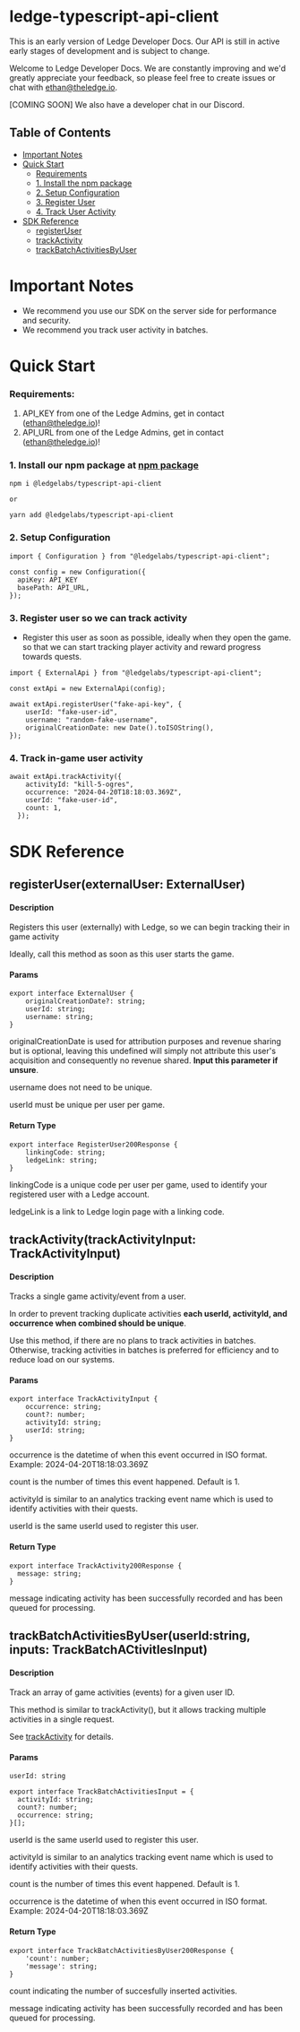 # ledge-typescript-api-client

This is an early version of Ledge Developer Docs. Our API is still in active early stages of development and is subject to change.

Welcome to Ledge Developer Docs. We are constantly improving and we'd greatly appreciate your feedback, so please feel free to create issues or chat with ethan@theledge.io.

[COMING SOON] We also have a developer chat in our Discord.

## Table of Contents

- [Important Notes](#important-notes)
- [Quick Start](#quick-start)
  - [Requirements](#requirements)
  - [1. Install the npm package](#1-install-the-npm-package)
  - [2. Setup Configuration](#2-setup-configuration)
  - [3. Register User](#3-register-user)
  - [4. Track User Activity](#4-track-user-activity)
- [SDK Reference](#sdk-reference)
  - [registerUser](#registeruserexternaluser-externaluser)
  - [trackActivity](#trackactivitytrackactivityinput-trackactivityinput)
  - [trackBatchActivitiesByUser](#trackbatchactivitiesbyuseruseridstring-inputs-trackbatchactivitiesinput)

# Important Notes

- We recommend you use our SDK on the server side for performance and security.
- We recommend you track user activity in batches.

# Quick Start

### Requirements:

1. API_KEY from one of the Ledge Admins, get in contact (ethan@theledge.io)!
2. API_URL from one of the Ledge Admins, get in contact (ethan@theledge.io)!

### 1. Install our npm package at [npm package](https://www.npmjs.com/package/@ledgelabs/typescript-api-client)

```
npm i @ledgelabs/typescript-api-client

or

yarn add @ledgelabs/typescript-api-client
```

### 2. Setup Configuration

```
import { Configuration } from "@ledgelabs/typescript-api-client";

const config = new Configuration({
  apiKey: API_KEY
  basePath: API_URL,
});
```

### 3. Register user so we can track activity

- Register this user as soon as possible, ideally when they open the game. so that we can start tracking player activity and reward progress towards quests.

```
import { ExternalApi } from "@ledgelabs/typescript-api-client";

const extApi = new ExternalApi(config);

await extApi.registerUser("fake-api-key", {
    userId: "fake-user-id",
    username: "random-fake-username",
    originalCreationDate: new Date().toISOString(),
});
```

### 4. Track in-game user activity

```
await extApi.trackActivity({
    activityId: "kill-5-ogres",
    occurrence: "2024-04-20T18:18:03.369Z",
    userId: "fake-user-id",
    count: 1,
  });
```

# SDK Reference

## registerUser(externalUser: ExternalUser)

#### Description

Registers this user (externally) with Ledge, so we can begin tracking their in game activity

Ideally, call this method as soon as this user starts the game.

#### Params

```
export interface ExternalUser {
    originalCreationDate?: string;
    userId: string;
    username: string;
}
```

originalCreationDate is used for attribution purposes and revenue sharing but is optional, leaving this undefined will simply not attribute this user's acquisition and consequently no revenue shared. **Input this parameter if unsure**.

username does not need to be unique.

userId must be unique per user per game.

#### Return Type

```
export interface RegisterUser200Response {
    linkingCode: string;
    ledgeLink: string;
}
```

linkingCode is a unique code per user per game, used to identify your registered user with a Ledge account.

ledgeLink is a link to Ledge login page with a linking code.

## trackActivity(trackActivityInput: TrackActivityInput)

#### Description

Tracks a single game activity/event from a user.

In order to prevent tracking duplicate activities **each userId, activityId, and occurrence when combined should be unique**.

Use this method, if there are no plans to track activities in batches. Otherwise, tracking activities in batches is preferred for efficiency and to reduce load on our systems.

#### Params

```
export interface TrackActivityInput {
    occurrence: string;
    count?: number;
    activityId: string;
    userId: string;
}

```

occurrence is the datetime of when this event occurred in ISO format. Example: 2024-04-20T18:18:03.369Z

count is the number of times this event happened. Default is 1.

activityId is similar to an analytics tracking event name which is used to identify activities with their quests.

userId is the same userId used to register this user.

#### Return Type

```
export interface TrackActivity200Response {
  message: string;
}
```

message indicating activity has been successfully recorded and has been queued for processing.

## trackBatchActivitiesByUser(userId:string, inputs: TrackBatchACtivitIesInput)

#### Description

Track an array of game activities (events) for a given user ID.

This method is similar to trackActivity(), but it allows tracking multiple activities in a single request.

See [trackActivity](#trackactivitytrackactivityinput-trackactivityinput) for details.

#### Params

```
userId: string

export interface TrackBatchActivitiesInput = {
  activityId: string;
  count?: number;
  occurrence: string;
}[];

```

userId is the same userId used to register this user.

activityId is similar to an analytics tracking event name which is used to identify activities with their quests.

count is the number of times this event happened. Default is 1.

occurrence is the datetime of when this event occurred in ISO format. Example: 2024-04-20T18:18:03.369Z

#### Return Type

```
export interface TrackBatchActivitiesByUser200Response {
    'count': number;
    'message': string;
}

```

count indicating the number of succesfully inserted activities.

message indicating activity has been successfully recorded and has been queued for processing.
